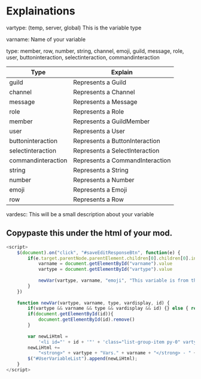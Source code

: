 # Explainations

vartype: (temp, server, global) This is the variable type

varname: Name of your variable

type: member, row, number, string, channel, emoji, guild, message, role, user, buttoninteraction, selectinteraction, commandinteraction

|Type|Explain|
|----|-------|
|guild|Represents a Guild|
|channel|Represents a Channel|
|message|Represents a Message|
|role|Represents a Role|
|member|Represents a GuildMember|
|user|Represents a User|
|buttoninteraction|Represents a ButtonInteraction|
|selectinteraction|Represents a SelectInteraction|
|commandinteraction|Represents a CommandInteraction|
|string|Represents a String|
|number|Represents a Number|
|emoji|Represents a Emoji|
|row|Represents a Row|

vardesc: This will be a small description about your variable

## Copypaste this under the html of your mod.

```js
<script>
    $(document).on("click", "#saveEditResponseBtn", function(e) {
        if(e.target.parentNode.parentElement.children[0].children[0].innerHTML.includes(this.name)){
            varname = document.getElementById("varname").value
            vartype = document.getElementById("vartype").value
        
            newVar(vartype, varname, "emoji", "This variable is from the TestMod", "something")
        }
    })
    
    function newVar(vartype, varname, type, vardisplay, id) {
        if(vartype && varname && type && vardisplay && id) {} else { return alert("[newVar] Missing parameters") }
        if(document.getElementById(id)){
            document.getElementById(id).remove()
        }
    
        var newLiHtml =
            '<li id="' + id + '"' + 'class="list-group-item py-0" vartype="' + type + '">';
        newLiHtml +=
            "<strong>" + vartype + "Vars." + varname + "</strong> - " + vardisplay + " mod variable</li>";
        $("#UserVariableList").append(newLiHtml);
    }
</script>
```
